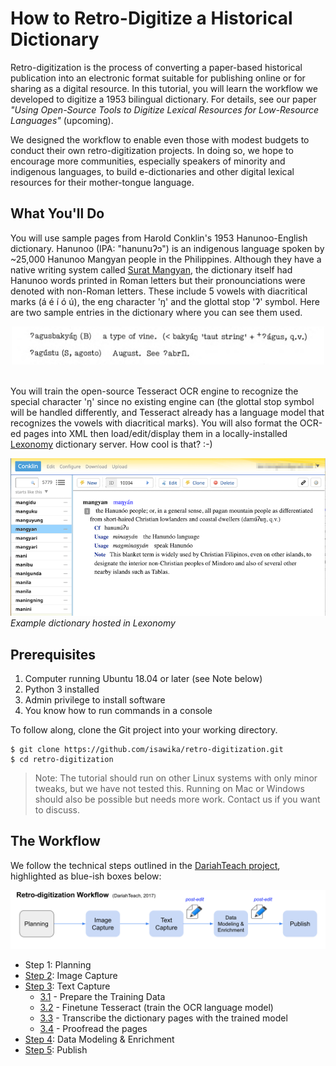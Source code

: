 # How to Retro-Digitize a Historical Dictionary


Retro-digitization is the process of converting a paper-based historical publication into an electronic format suitable for publishing online or for sharing as a digital resource. In this tutorial, you will learn the workflow we developed to digitize a 1953 bilingual dictionary. For details, see our paper *"Using Open-Source Tools to Digitize Lexical Resources for Low-Resource Languages"* (upcoming).

We designed the workflow to enable even those with modest budgets to conduct their own retro-digitization projects. In doing so, we hope to encourage more communities, especially speakers of minority and indigenous languages, to build e-dictionaries and other digital lexical resources for their mother-tongue language.

## What You'll Do

You will use sample pages from Harold Conklin's 1953 Hanunoo-English dictionary. Hanunoo (IPA: "hanunuʔɔ") is an indigenous language spoken by ~25,000 Hanunoo Mangyan people in the Philippines. Although they have a native writing system called [Surat Mangyan](https://en.wikipedia.org/wiki/Hanunuo_script), the dictionary itself had Hanunoo words printed in Roman letters but their pronounciations were denoted with non-Roman letters. These include 5 vowels with diacritical marks (á é í ó ú), the eng character 'ŋ' and the glottal stop 'ʔ' symbol. Here are two sample entries in the dictionary where you can see them used.

<center><img src="./images/conklin-sample.png" alt="Two sample entries from the Conklin dictionary for the headwords 'agusbakyang and 'Agustu'." width="500"/></center>

<br/>

You will train the open-source Tesseract OCR engine to recognize the special character 'ŋ' since no existing engine can (the glottal stop symbol will be handled differently, and Tesseract already has a language model that recognizes the vowels with diacritical marks). You will also format the OCR-ed pages into XML then load/edit/display them in a locally-installed [Lexonomy](https://www.lexonomy.eu/) dictionary server. How cool is that? :-)

![Example Lexonomy dictionary](./images/lexonomy-entry.png)
_Example dictionary hosted in Lexonomy_

## Prerequisites

1. Computer running Ubuntu 18.04 or later (see Note below)
2. Python 3 installed
3. Admin privilege to install software
4. You know how to run commands in a console

To follow along, clone the Git project into your working directory.
```
$ git clone https://github.com/isawika/retro-digitization.git
$ cd retro-digitization
```

> Note: The tutorial should run on other Linux systems with only minor tweaks, but we have not tested this. Running on Mac or Windows should also be possible but needs more work. Contact us if you want to discuss.  

## The Workflow

We follow the technical steps outlined in the [DariahTeach project](https://teach.dariah.eu/mod/page/view.php?id=343), highlighted as blue-ish boxes below:

![workflow diagram showing the 5 steps](./images/workflow.png)

- Step 1: Planning
- [Step 2](./Step2-ImageCapture.md): Image Capture
- [Step 3](./Step3-TextCapture.md): Text Capture
  - [3.1](./Step3.1-PrepareTraining.md) - Prepare the Training Data
  - [3.2](./Step3.2-Finetune.md) - Finetune Tesseract (train the OCR language model)
  - [3.3](./Step3.3-Transcribe.md) - Transcribe the dictionary pages with the trained model
  - [3.4](./Step3.4-Proofread.md) - Proofread the pages
- [Step 4](./Step4-DataModeling.md): Data Modeling & Enrichment
- [Step 5](./Step5-Publish.md): Publish

